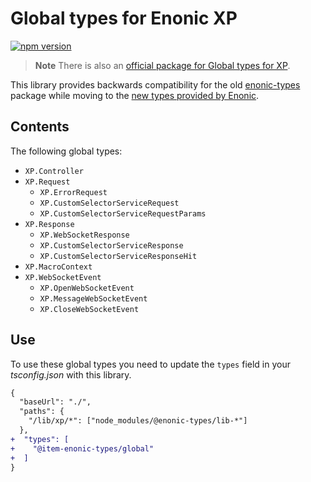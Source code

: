 # Global types for Enonic XP

[![npm version](https://badge.fury.io/js/@item-enonic-types%2Fglobal.svg)](https://badge.fury.io/js/@item-enonic-types%2Fglobal)

> **Note** There is also an [official package for Global types for XP](https://www.npmjs.com/package/@enonic-types/global).

This library provides backwards compatibility for the old [enonic-types](https://www.npmjs.com/package/enonic-types) package
while moving to the [new types provided by Enonic](https://www.npmjs.com/org/enonic-types).

## Contents

The following global types:

- `XP.Controller`
- `XP.Request`
  - `XP.ErrorRequest`
  - `XP.CustomSelectorServiceRequest`
  - `XP.CustomSelectorServiceRequestParams`
- `XP.Response`
  - `XP.WebSocketResponse`
  - `XP.CustomSelectorServiceResponse`
  - `XP.CustomSelectorServiceResponseHit`
- `XP.MacroContext`
- `XP.WebSocketEvent`
   - `XP.OpenWebSocketEvent`
   - `XP.MessageWebSocketEvent`
   - `XP.CloseWebSocketEvent`

## Use

To use these global types you need to update the `types` field in your *tsconfig.json* with this library.

```diff
{
  "baseUrl": "./",
  "paths": {
    "/lib/xp/*": ["node_modules/@enonic-types/lib-*"]
  },
+  "types": [
+    "@item-enonic-types/global"
+  ]
}
```
